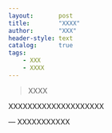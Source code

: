 ```yaml
---
layout:       post
title:        "XXXX"
author:       "XXX"
header-style: text
catalog:      true
tags:
    - XXX
    - XXXX
---
```


> XXXX

XXXXXXXXXXXXXXXXXXXX

— XXXXXXXXXXX
